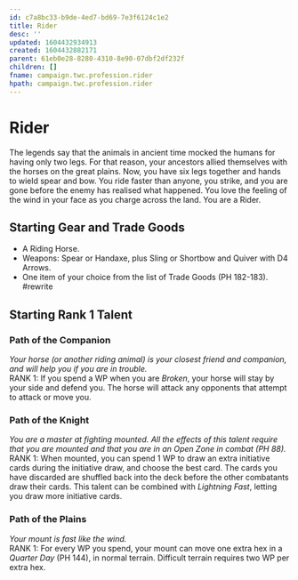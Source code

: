 ```yaml
---
id: c7a8bc33-b9de-4ed7-bd69-7e3f6124c1e2
title: Rider
desc: ''
updated: 1604432934913
created: 1604432882171
parent: 61eb0e28-8280-4310-8e90-07dbf2df232f
children: []
fname: campaign.twc.profession.rider
hpath: campaign.twc.profession.rider
---
```

# Rider

The legends say that the animals in ancient time mocked the humans for having only two legs. For that reason, your ancestors allied themselves with the horses on the great plains. Now, you have six legs together and hands to wield spear and bow. You ride faster than anyone, you strike, and you are gone before the enemy has realised what happened. You love the feeling of the wind in your face as you charge across the land. You are a Rider.

## Starting Gear and Trade Goods

- A Riding Horse.
- Weapons: Spear or Handaxe, plus Sling or Shortbow and Quiver with D4 Arrows.
- One item of your choice from the list of Trade Goods (PH 182-183). #rewrite

## Starting Rank 1 Talent

### Path of the Companion

_Your horse (or another riding animal) is your closest friend and companion, and will help you if you are in trouble._
<br>RANK 1: If you spend a WP when you are _Broken_, your horse will stay by your side and defend you. The horse will attack any opponents that attempt to attack or move you.

### Path of the Knight

_You are a master at fighting mounted. All the effects of this talent require that you are mounted and that you are in an Open Zone in combat (PH 88)._
<br>RANK 1: When mounted, you can spend 1 WP to draw an extra initiative cards during the initiative draw, and choose the best card. The cards you have discarded are shuffled back into the deck before the other combatants draw their cards. This talent can be combined with _Lightning Fast_, letting you draw more initiative cards.

### Path of the Plains

_Your mount is fast like the wind._
<br>RANK 1: For every WP you spend, your mount can move one extra hex in a _Quarter Day_ (PH 144), in normal terrain. Difficult terrain requires two WP per extra hex.

